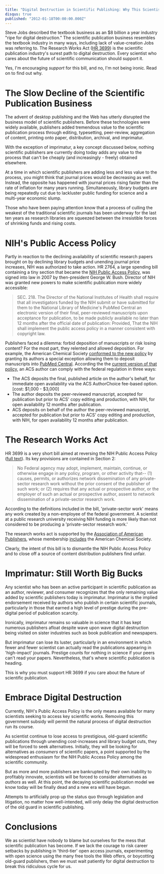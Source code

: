 ```yaml
---
title: "Digital Destruction in Scientific Publishing: Why This Scientist Supports the Research Works Act (HR 3699)"
disqus: true
published: "2012-01-18T00:00:00.000Z"
---
```


Steve Jobs described the textbook business as an $8 billion a year industry "ripe for digital destruction." The scientific publication business resembles the textbook industry in many ways, including lack of value-creation Jobs was referring to. The Research Works Act ([HR 3699](http://thomas.loc.gov/cgi-bin/query/z?c112:H.R.3699:)) is the scientific publication industry's surest path to digital destruction. Every scientist who cares about the future of scientific communication should support it.

Yes, I'm encouraging *support* for this bill, and no, I'm not being ironic. Read on to find out why.

# The Slow Decline of the Scientific Publication Business

The advent of desktop publishing and the Web has utterly disrupted the business model of scientific publishers. Before these technologies were widely available, publishers added tremendous value to the scientific publication process through editing, typesetting, peer-review, aggregation of content, printing onto paper, distribution, archival, and imprimatur.

With the exception of imprimatur, a key concept discussed below, nothing scientific publishers are currently doing today adds any value to the process that can't be cheaply (and increasingly - freely) obtained elsewhere.

At a time in which scientific publishers are adding less and less value to the process, you might think that journal prices would be decreasing as well. Instead, the opposite has happened with journal prices rising faster than the rate of inflation for many years running. Simultaneously, library budgets are being repeatedly cut due to lackluster public funding for science and a multi-year economic slump.

Those who have been paying attention know that a process of culling the weakest of the traditional scientific journals has been underway for the last ten years as research libraries are squeezed between the irresistible forces of shrinking funds and rising costs.

# NIH's Public Access Policy

Partly in reaction to the declining availability of scientific research papers brought on by declining library budgets and unending journal price increases, NIH was authorized to take action. HR 2764, a large spending bill containing a tiny section that became the [NIH Public Access Policy](/articles/2007/12/27/a-new-beginning-or-more-of-the-same/), was signed into law in 2007 by then-president George W. Bush. Director of NIH was granted new powers to make scientific publication more widely accessible:

> SEC. 218. The Director of the National Institutes of Health shall require that all investigators funded by the NIH submit or have submitted for them to the National Library of Medicine's PubMed Central an electronic version of their final, peer-reviewed manuscripts upon acceptance for publication, to be made publicly available no later than 12 months after the official date of publication: Provided, That the NIH shall implement the public access policy in a manner consistent with copyright law.

Publishers faced a dilemma: forbid deposition of manuscripts or risk losing content? For the most part, they relented and allowed deposition. For example, the American Chemical Society [conformed to the new policy](/articles/2008/04/10/acs-and-the-nih-public-access-policy-clarification-at-last/) by granting its authors a special exception allowing them to deposit manuscripts into [PubMed Central](http://www.ncbi.nlm.nih.gov/pmc/). According the the [current version of that policy](http://pubs.acs.org/page/policy/nih/index.html), an ACS author can comply with the federal regulation in three ways:

-  The ACS deposits the final, published article on the author's behalf, for immediate open availability via the ACS AuthorChoice fee-based option. [cost: $1,000 - $3,000]
-  The author deposits the peer-reviewed manuscript, accepted for publication but prior to ACS' copy editing and production, with NIH, for open availability 12 months after publication.
-  ACS deposits on behalf of the author the peer-reviewed manuscript, accepted for publication but prior to ACS' copy editing and production, with NIH, for open availability 12 months after publication.

# The Research Works Act

HR 3699 is a very short bill aimed at reversing the NIH Public Access Policy ([full text](http://thomas.loc.gov/cgi-bin/query/z?c112:H.R.3699:)). Its key provisions are contained in Section 2:

> No Federal agency may adopt, implement, maintain, continue, or otherwise engage in any policy, program, or other activity that--
> (1) causes, permits, or authorizes network dissemination of any private-sector research work without the prior consent of the publisher of such work; or
> (2) requires that any actual or prospective author, or the employer of such an actual or prospective author, assent to network dissemination of a private-sector research work.

According to the definitions included in the bill, 'private-sector work' means any work created by a non-employee of the federal government. A scientist at a public research university receiving NIH funding is more likely than not considered to be producing a 'private-sector research work.'

The research works act is supported by the [Association of American Publishers](http://www.publishers.org/researchworksFAQ/), whose membership [includes](http://www.publishers.org/members/) the American Chemical Society.

Clearly, the intent of this bill is to dismantle the NIH Public Access Policy and to close off a source of content distribution publishers find unfair.

# Imprimatur: Still Worth Big Bucks

Any scientist who has been an active participant in scientific publication as an author, reviewer, and consumer recognizes that the only remaining value added by scientific publishers today is imprimatur. Imprimatur is the implied endorsement received by authors who publish in certain scientific journals, particularly in those that earned a high level of prestige during the pre-digital period of publication scarcity.

Ironically, imprimatur remains so valuable in science that it has kept numerous publishers afloat despite wave upon wave digital destruction being visited on sister industries such as book publication and newspapers.

But imprimatur can lose its luster, particularly in an environment in which fewer and fewer scientist can actually read the publications appearing in 'high-impact' journals. Prestige counts for nothing in science if your peers can't read your papers. Nevertheless, that's where scientific publication is heading.

This is why you must support HR 3699 if you care about the future of scientific publication.

# Embrace Digital Destruction

Currently, NIH's Public Access Policy is the only means available for many scientists seeking to access key scientific works. Removing this government subsidy will permit the natural process of digital destruction run its course.

As scientist continue to lose access to prestigious, old-guard scientific publications through unending cost-increases and library budget cuts, they will be forced to seek alternatives. Initially, they will be looking for alternatives as *consumers* of scientific papers, a point supported by the widespread enthusiasm for the NIH Public Access Policy among the scientific community.

But as more and more publishers are bankrupted by their own inability to profitably innovate, scientists will be forced to consider alternatives as *authors* as well. At this point, the decaying scientific publication model we know today will be finally dead and a new era will have begun.

Attempts to artificially prop up the status quo through legislation and litigation, no matter how well-intended, will only delay the digital destruction of the old guard in scientific publishing.

# Conclusions

We as scientist have nobody to blame but ourselves for the mess that scientific publication has become. If we lack the courage to risk career setbacks by publishing in 'third-tier' open access journals, experimenting with open science using the many free tools the Web offers, or boycotting old-guard publishers, then we must wait patiently for digital destruction to break this ridiculous cycle for us.